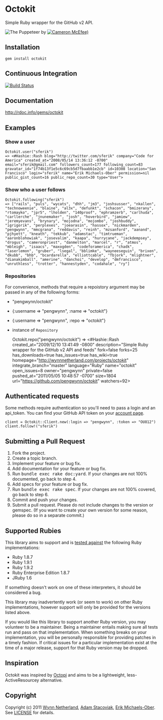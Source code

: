Octokit
=======
Simple Ruby wrapper for the GitHub v2 API.

![The Puppeteer](https://github.com/pengwynn/octokit/raw/master/puppeteer.jpg "The Puppeteer") by [![Cameron McEfee)](https://secure.gravatar.com/avatar/a79ff2bb7da84e275361857d2feb2b1b?s=20 "Cameron McEfee")](https://github.com/cameronmcefee)

Installation
------------
    gem install octokit

Continuous Integration
----------------------
[![Build Status](https://secure.travis-ci.org/pengwynn/octokit.png)](http://travis-ci.org/pengwynn/octokit)

Documentation
-------------
http://rdoc.info/gems/octokit

Examples
-------------

### Show a user

    Octokit.user("sferik")
    => <#Hashie::Rash blog="http://twitter.com/sferik" company="Code for America" created_at="2008/05/14 13:36:12 -0700" email="sferik@gmail.com" followers_count=177 following_count=83 gravatar_id="1f74b13f1e5c6c69cb5d7fbaabb1e2cb" id=10308 location="San Francisco" login="sferik" name="Erik Michaels-Ober" permission=nil public_gist_count=16 public_repo_count=30 type="User">

### Show who a user follows

    Octokit.following("sferik")
    => ["rails", "puls", "wycats", "dhh", "jm3", "joshsusser", "nkallen", "technoweenie", "blaine", "al3x", "defunkt", "schacon", "bmizerany", "rtomayko", "jpr5", "lholden", "140proof", "ephramzerb", "carlhuda", "carllerche", "jnunemaker", "josh", "hoverbird", "jamiew", "jeremyevans", "brynary", "mojodna", "mojombo", "joshbuddy", "igrigorik", "perplexes", "joearasin", "hassox", "nickmarden", "pengwynn", "mmcgrana", "reddavis", "reinh", "mzsanford", "aanand", "pjhyett", "kneath", "tekkub", "adamstac", "timtrueman", "aaronblohowiak", "josevalim", "kaapa", "hurrycane", "jackdempsey", "drogus", "cameronpriest", "danmelton", "marcel", "r", "atmos", "mbleigh", "isaacs", "maxogden", "codeforamerica", "chadk", "laserlemon", "gruber", "lsegal", "bblimke", "wayneeseguin", "brixen", "dkubb", "bhb", "bcardarella", "elliottcable", "fbjork", "mlightner", "dianakimball", "amerine", "danchoi", "develop", "dmfrancisco", "unruthless", "trotter", "hannestyden", "codahale", "ry"]

### Repositories
For convenience, methods that require a repoistory argument may be passed in any of the following forms:

* "pengwynn/octokit"
* {:username => "pengwynn", :name => "octokit"}
* {:username => "pengwynn", :repo => "octokit"}
* instance of `Repository`

    Octokit.repo("pengwynn/octokit")
    => <#Hashie::Rash created_at="2009/12/10 13:41:49 -0800" description="Simple Ruby wrapper for the GitHub v2 API and feeds" fork=false forks=25 has_downloads=true has_issues=true has_wiki=true homepage="http://wynnnetherland.com/projects/octokit" integrate_branch="master" language="Ruby" name="octokit" open_issues=8 owner="pengwynn" private=false pushed_at="2011/05/05 10:48:57 -0700" size=1804 url="https://github.com/pengwynn/octokit" watchers=92>

Authenticated requests
----------------------
Some methods require authentication so you'll need to pass a login and an api_token. You can find your GitHub API token on your [account page](https://github.com/account).

    client = Octokit::Client.new(:login => "pengwynn", :token => "OU812")
    client.follow!("sferik")

Submitting a Pull Request
-------------------------
1. Fork the project.
2. Create a topic branch.
3. Implement your feature or bug fix.
4. Add documentation for your feature or bug fix.
5. Run <tt>bundle exec rake doc:yard</tt>. If your changes are not 100% documented, go back to step 4.
6. Add specs for your feature or bug fix.
7. Run <tt>bundle exec rake spec</tt>. If your changes are not 100% covered, go back to step 6.
8. Commit and push your changes.
9. Submit a pull request. Please do not include changes to the version or gemspec. (If you want to create your own version for some reason, please do so in a separate commit.)

Supported Rubies
----------------
This library aims to support and is [tested
against](http://travis-ci.org/pengwynn/octokit) the following Ruby
implementations:

* Ruby 1.8.7
* Ruby 1.9.1
* Ruby 1.9.2
* Ruby Enterprise Edition 1.8.7
* JRuby 1.6

If something doesn't work on one of these interpreters, it should be considered
a bug.

This library may inadvertently work (or seem to work) on other Ruby
implementations, however support will only be provided for the versions listed
above.

If you would like this library to support another Ruby version, you may
volunteer to be a maintainer. Being a maintainer entails making sure all tests
run and pass on that implementation. When something breaks on your
implementation, you will be personally responsible for providing patches in a
timely fashion. If critical issues for a particular implementation exist at the
time of a major release, support for that Ruby version may be dropped.

Inspiration
-----------
Octokit was inspired by [Octopi](https://github.com/fcoury/octopi) and aims to be a lightweight, less-ActiveResourcey alternative.

Copyright
---------
Copyright (c) 2011 [Wynn Netherland](http://wynnnetherland.com), [Adam Stacoviak](http://adamstacoviak.com/), [Erik Michaels-Ober](https://github.com/sferik).
See [LICENSE](https://github.com/pengwynn/octokit/blob/master/LICENSE) for details.
